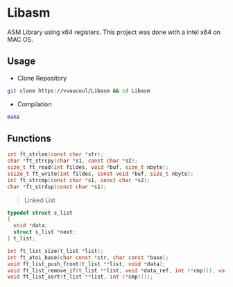 # Libasm

ASM Library using x64 registers.
This project was done with a intel x64 on MAC OS.


## Usage

- Clone Repository
```bash
git clone https://vvaucoul/Libasm && cd Libasm
```

- Compilation
```bash
make
```

## Functions

```C
int ft_strlen(const char *str);
char *ft_strcpy(char *s1, const char *s2);
size_t ft_read(int fildes, void *buf, size_t nbyte);
ssize_t ft_write(int fildes, const void *buf, size_t nbyte);
int ft_strcmp(const char *s1, const char *s2);
char *ft_strdup(const char *s1);
```

> Linked List

```C
typedef struct s_list
{
  void *data;
  struct s_list *next;
} t_list;
```

```C
int ft_list_size(t_list *list);
int ft_atoi_base(char const *str, char const *base);
void ft_list_push_front(t_list **list, void *data);
void ft_list_remove_if(t_list **list, void *data_ref, int (*cmp)(), void (*free_fct)(void*));
void ft_list_sort(t_list **list, int (*cmp)());
```
